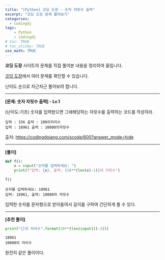 ```yaml
---
title: "[Python] 코딩 도장 - 숫자 자릿수 출력"
excerpt: "코딩 도장 문제 풀어보기"
categories: 
  - codingdj
tags: 
    - Python
    - codingdj
# toc: TRUE
# toc_sticky: TRUE
use_math: TRUE
---
```


**코딩 도장** 사이트의 문제를 직접 풀어본 내용을 정리하여 올립니다.

[코딩 도장](https://codingdojang.com/)에서 여러 문제를 확인할 수 있습니다.

난이도 순으로 차근차근 풀어보려 합니다.

---

**[문제: 숫자 자릿수 출력] - Lv.1**

(난이도:기초) 숫자를 입력받으면 그에해당하는 자릿수를 출력하는 코드를 작성하라.

```
입력 : 156 출력 : 100의자리수
입력 : 18961 출력 : 10000의자릿수
```

출처: <https://codingdojang.com/scode/600?answer_mode=hide>

---

**[풀이]**


```python
def f():
    x = input("숫자를 입력하세요: ")
    print(f"입력: {x}, 출력: {10**(len(x)-1)}의 자릿수")
    
f()
```

    숫자를 입력하세요: 18961
    입력: 18961, 출력: 10000의 자릿수
    

입력한 숫자를 문자형으로 받아들여서 길이를 구하여 간단하게 풀 수 있다.

---

**[추천 풀이]**


```python
print("{}의 자리수".format(10**(len(input())-1)))
```

    18961
    10000의 자리수
    

완전히 같은 풀이이다.
